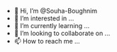 - 👋 Hi, I’m @Souha-Boughnim
- 👀 I’m interested in ...
- 🌱 I’m currently learning ...
- 💞️ I’m looking to collaborate on ...
- 📫 How to reach me ...

<!---
Souha-Boughnim/Souha-Boughnim is a ✨ special ✨ repository because its `README.md` (this file) appears on your GitHub profile.
You can click the Preview link to take a look at your changes.
--->
